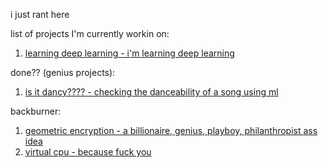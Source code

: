 i just rant here  

list of projects I'm currently workin on:
1. [learning deep learning - i'm learning deep learning](learningdeeplearningthechronicle.md)
   
done?? (genius projects):
1. [is it dancy???? - checking the danceability of a song using ml](dancychecky.md) 

backburner:  
1. [geometric encryption - a billionaire, genius, playboy, philanthropist ass idea](geometricalencryption.md)
2. [virtual cpu - because fuck you](virtualcpu.md)
